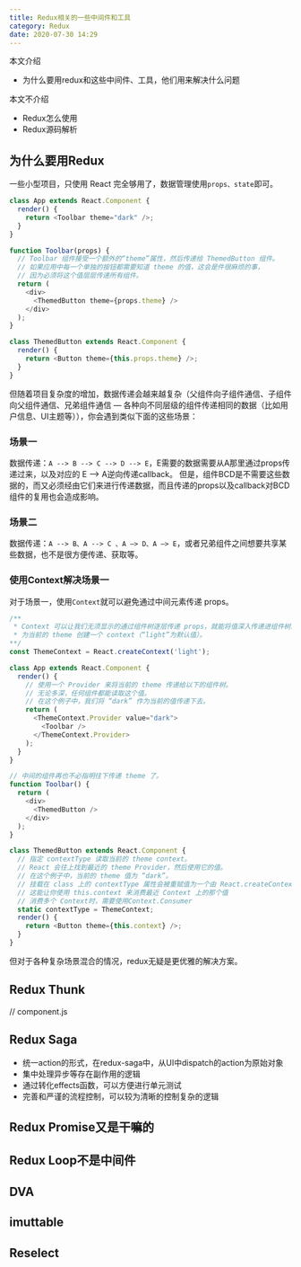 ```yaml
---
title: Redux相关的一些中间件和工具
category: Redux
date: 2020-07-30 14:29
---
```


本文介绍
- 为什么要用redux和这些中间件、工具，他们用来解决什么问题

本文不介绍
- Redux怎么使用
- Redux源码解析


## 为什么要用Redux

一些小型项目，只使用 React 完全够用了，数据管理使用`props、state`即可。

```javascript
class App extends React.Component {
  render() {
    return <Toolbar theme="dark" />;
  }
}

function Toolbar(props) {
  // Toolbar 组件接受一个额外的“theme”属性，然后传递给 ThemedButton 组件。
  // 如果应用中每一个单独的按钮都需要知道 theme 的值，这会是件很麻烦的事，
  // 因为必须将这个值层层传递所有组件。
  return (
    <div>
      <ThemedButton theme={props.theme} />
    </div>
  );
}

class ThemedButton extends React.Component {
  render() {
    return <Button theme={this.props.theme} />;
  }
}
```

但随着项目复杂度的增加，数据传递会越来越复杂（父组件向子组件通信、子组件向父组件通信、兄弟组件通信 — 各种向不同层级的组件传递相同的数据（比如用户信息、UI主题等）），你会遇到类似下面的这些场景：

### 场景一

数据传递：`A --> B --> C --> D --> E`，E需要的数据需要从A那里通过props传递过来，以及对应的 E --> A逆向传递callback。
但是，组件BCD是不需要这些数据的，而又必须经由它们来进行传递数据，而且传递的props以及callback对BCD组件的复用也会造成影响。


### 场景二
数据传递：`A --> B、A --> C 、A —> D、A —> E`，或者兄弟组件之间想要共享某些数据，也不是很方便传递、获取等。


### 使用Context解决场景一
对于场景一，使用`Context`就可以避免通过中间元素传递 props。

```javascript
/** 
 * Context 可以让我们无须显示的通过组件树逐层传递 props，就能将值深入传递进组件树。
 * 为当前的 theme 创建一个 context（“light”为默认值）。 
**/
const ThemeContext = React.createContext('light');

class App extends React.Component {
  render() {
    // 使用一个 Provider 来将当前的 theme 传递给以下的组件树。
    // 无论多深，任何组件都能读取这个值。
    // 在这个例子中，我们将 “dark” 作为当前的值传递下去。
    return (
      <ThemeContext.Provider value="dark">
        <Toolbar />
      </ThemeContext.Provider>
    );
  }
}

// 中间的组件再也不必指明往下传递 theme 了。
function Toolbar() {
  return (
    <div>
      <ThemedButton />
    </div>
  );
}

class ThemedButton extends React.Component {
  // 指定 contextType 读取当前的 theme context。
  // React 会往上找到最近的 theme Provider，然后使用它的值。
  // 在这个例子中，当前的 theme 值为 “dark”。
  // 挂载在 class 上的 contextType 属性会被重赋值为一个由 React.createContext() 创建的 Context 对象。
  // 这能让你使用 this.context 来消费最近 Context 上的那个值
  // 消费多个 Context时，需要使用Context.Consumer
  static contextType = ThemeContext;
  render() {
    return <Button theme={this.context} />;
  }
}
```

但对于各种复杂场景混合的情况，redux无疑是更优雅的解决方案。




## Redux Thunk 


// component.js




## Redux Saga

- 统一action的形式，在redux-saga中，从UI中dispatch的action为原始对象
- 集中处理异步等存在副作用的逻辑	
- 通过转化effects函数，可以方便进行单元测试
- 完善和严谨的流程控制，可以较为清晰的控制复杂的逻辑












## Redux Promise又是干嘛的



## Redux Loop不是中间件





## DVA



## imuttable


## Reselect


